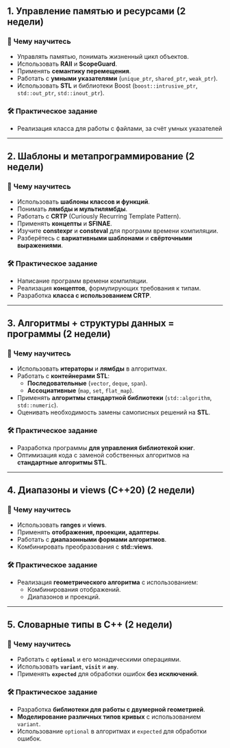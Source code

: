 ## **1. Управление памятью и ресурсами** (2 недели)

### 🎯 **Чему научитесь**

- Управлять памятью, понимать жизненный цикл объектов.
- Использовать **RAII** и **ScopeGuard**.
- Применять **семантику перемещения**.
- Работать с **умными указателями** (`unique_ptr`, `shared_ptr`, `weak_ptr`).
- Использовать **STL** и библиотеки Boost (`boost::intrusive_ptr`, `std::out_ptr`, `std::inout_ptr`).

### 🛠 **Практическое задание**

- Реализация класса для работы с файлами, за счёт умных указателей

---

## **2. Шаблоны и метапрограммирование** (2 недели)

### 🎯 **Чему научитесь**

- Использовать **шаблоны классов и функций**.
- Понимать **лямбды и мультилямбды**.
- Работать с **CRTP** (Curiously Recurring Template Pattern).
- Применять **концепты** и **SFINAE**.
- Изучите **constexpr** и **consteval** для программ времени компиляции.
- Разберётесь с **вариативными шаблонами** и **свёрточными выражениями**.

### 🛠 **Практическое задание**

- Написание программ времени компиляции.
- Реализация **концептов**, формулирующих требования к типам.
- Разработка **класса с использованием CRTP**.

---

## **3. Алгоритмы + структуры данных = программы** (2 недели)

### 🎯 **Чему научитесь**

- Использовать **итераторы** и **лямбды** в алгоритмах.
- Работать с **контейнерами STL**:
    - **Последовательные** (`vector`, `deque`, `span`).
    - **Ассоциативные** (`map`, `set`, `flat_map`).
- Применять **алгоритмы стандартной библиотеки** (`std::algorithm`, `std::numeric`).
- Оценивать необходимость замены самописных решений на **STL**.

### 🛠 **Практическое задание**

- Разработка программы **для управления библиотекой книг**.
- Оптимизация кода с заменой собственных алгоритмов на **стандартные алгоритмы STL**.

---

## **4. Диапазоны и views (C++20)** (2 недели)

### 🎯 **Чему научитесь**

- Использовать **ranges** и **views**.
- Применять **отображения, проекции, адаптеры**.
- Работать с **диапазонными формами алгоритмов**.
- Комбинировать преобразования с **std::views**.

### 🛠 **Практическое задание**

- Реализация **геометрического алгоритма** с использованием:
    - Комбинирования отображений.
    - Диапазонов и проекций.

---

## **5. Словарные типы в C++** (2 недели)

### 🎯 **Чему научитесь**

- Работать с **`optional`** и его монадическими операциями.
- Использовать **`variant`**, **`visit`** и **`any`**.
- Применять **`expected`** для обработки ошибок **без исключений**.

### 🛠 **Практическое задание**

- Разработка **библиотеки для работы с двумерной геометрией**.
- **Моделирование различных типов кривых** с использованием `variant`.
- Использование `optional` в алгоритмах и `expected` для обработки ошибок.
